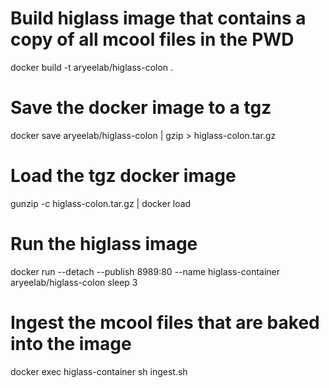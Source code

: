 
# Build higlass image that contains a copy of all mcool files in the PWD
docker build -t aryeelab/higlass-colon .

# Save the docker image to a tgz
docker save aryeelab/higlass-colon | gzip > higlass-colon.tar.gz

# Load the tgz docker image
gunzip -c higlass-colon.tar.gz | docker load

# Run the higlass image
docker run --detach --publish 8989:80 --name higlass-container aryeelab/higlass-colon
sleep 3

# Ingest the mcool files that are baked into the image
docker exec higlass-container sh ingest.sh



